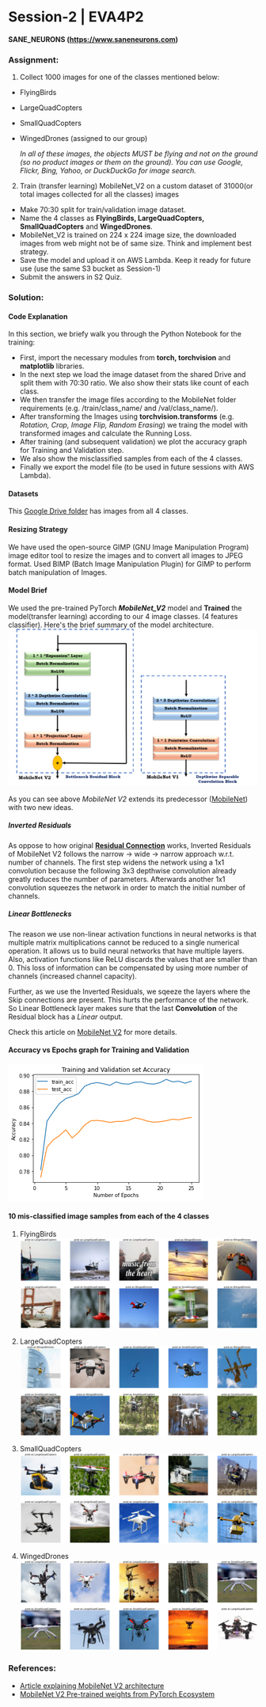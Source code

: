 # Session-2 | EVA4P2
#### SANE_NEURONS (https://www.saneneurons.com)

### Assignment:
1. Collect 1000 images for one of the classes mentioned below:
- FlyingBirds
- LargeQuadCopters
- SmallQuadCopters
- WingedDrones (assigned to our group)

    *In all of these images, the objects MUST be flying and not on the ground (so no product images or them on the ground). You can use Google, Flickr, Bing, Yahoo, or DuckDuckGo for image search.*

2. Train (transfer learning) MobileNet_V2 on a custom dataset of 31000(or total images collected for all the classes) images
- Make 70:30 split for train/validation image dataset.
- Name the 4 classes as **FlyingBirds, LargeQuadCopters, SmallQuadCopters** and **WingedDrones**.
- MobileNet_V2 is trained on 224 x 224 image size, the downloaded images from web might not be of same size. Think and implement best strategy.
- Save the model and upload it on AWS Lambda. Keep it ready for future use (use the same S3 bucket as Session-1)
- Submit the answers in S2 Quiz.

### Solution:
#### Code Explanation
In this section, we briefy walk you through the Python Notebook for the training:
- First, import the necessary modules from **torch, torchvision** and **matplotlib** libraries.
- In the next step we load the image dataset from the shared Drive and split them with 70:30 ratio. We also show their stats like count of each class.
- We then transfer the image files according to the MobileNet folder requirements (e.g. /train/class_name/ and /val/class_name/).
- After transforming the Images using **torchvision.transforms** (e.g. *Rotation, Crop, Image Flip, Random Erasing*) we traing the model with transformed images and calculate the Running Loss.
- After training (and subsequent validation) we plot the accuracy graph for Training and Validation step.
- We also show the misclassified samples from each of the 4 classes.
- Finally we export the model file (to be used in future sessions with AWS Lambda).

#### Datasets
This [Google Drive folder](https://drive.google.com/drive/folders/1co2Ik7knQLrrDf7hqo0-TaYaolr1dpDw) has images from all 4 classes.

#### Resizing Strategy
We have used the open-source GIMP (GNU Image Manipulation Program) image editor tool to resize the images and to convert all images to JPEG format. Used BIMP (Batch Image Manipulation Plugin) for GIMP to perform batch manipulation of Images.

#### Model Brief
We used the pre-trained PyTorch ***MobileNet_V2*** model and **Trained** the model(transfer learning) according to our 4 image classes. (4 features classifier). Here's the brief summary of the model architecture.
![MobileNetV2 Output](https://github.com/saneneurons/eva4p2/blob/master/Session-2/mobilenet_v2_architecture.png "MobileNet V2 Architecture")

As you can see above *MobileNet V2* extends its predecessor ([MobileNet](https://arxiv.org/abs/1704.04861)) with two new ideas.
##### Inverted Residuals
As oppose to how original **[Residual Connection](https://arxiv.org/abs/1512.03385)** works, Inverted Residuals of MobileNet V2 follows the narrow -> wide -> narrow approach w.r.t. number of channels. The first step widens the network using a 1x1 convolution because the following 3x3 depthwise convolution already greatly reduces the number of parameters. Afterwards another 1x1 convolution squeezes the network in order to match the initial number of channels.

##### Linear Bottlenecks
The reason we use non-linear activation functions in neural networks is that multiple matrix multiplications cannot be reduced to a single numerical operation. It allows us to build neural networks that have multiple layers. Also, activation functions like ReLU discards the values that are smaller than 0. This loss of information can be compensated by using more number of channels (increased channel capacity).

Further, as we use the Inverted Residuals, we sqeeze the layers where the Skip connections are present. This hurts the performance of the network. So Linear Bottleneck layer makes sure that the last **Convolution** of the Residual block has a *Linear* output.

Check this article on [MobileNet V2](https://towardsdatascience.com/mobilenetv2-inverted-residuals-and-linear-bottlenecks-8a4362f4ffd5) for more details.

#### Accuracy vs Epochs graph for Training and Validation
![MobileNetV2 Output](https://github.com/saneneurons/eva4p2/blob/master/Session-2/graph_training_vs_validation_accuracy_over_epochs.png "Training vs Validation accuracy graph over number of Epochs")

#### 10 mis-classified image samples from each of the 4 classes
1. FlyingBirds
![MobileNetV2 Output](https://github.com/saneneurons/eva4p2/blob/master/Session-2/misclassified_samples/FlyingBirds_misclassified_samples.png "FlyingBirds Misclassified Samples")

2. LargeQuadCopters
![MobileNetV2 Output](https://github.com/saneneurons/eva4p2/blob/master/Session-2/misclassified_samples/LargeQuadCopters_misclassified_samples.png "LargeQuadCopters Misclassified Samples")

3. SmallQuadCopters
![MobileNetV2 Output](https://github.com/saneneurons/eva4p2/blob/master/Session-2/misclassified_samples/SmallQuadCopters_misclassified_samples.png "SmallQuadCopters Misclassified Samples")

4. WingedDrones
![MobileNetV2 Output](https://github.com/saneneurons/eva4p2/blob/master/Session-2/misclassified_samples/WingedDrones_misclassified_samples.png "WingedDrones Misclassified Samples")


### References:
- [Article explaining MobileNet V2 architecture](https://towardsdatascience.com/mobilenetv2-inverted-residuals-and-linear-bottlenecks-8a4362f4ffd5)
- [MobileNet V2 Pre-trained weights from PyTorch Ecosystem](https://pytorch.org/hub/pytorch_vision_mobilenet_v2/)
